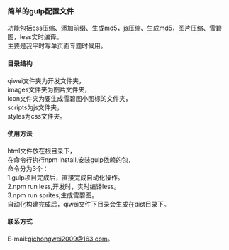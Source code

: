 ### 简单的gulp配置文件
功能包括css压缩、添加前缀、生成md5，js压缩、生成md5，图片压缩、雪碧图，less实时编译。<br/>
主要是我平时写单页面专题时候用。
#### 目录结构
qiwei文件夹为开发文件夹，<br/>
images文件夹为图片文件夹，<br/>
icon文件夹为要生成雪碧图小图标的文件夹，<br/>
scripts为js文件夹，<br/>
styles为css文件夹。<br/>
#### 使用方法
html文件放在根目录下，<br/>
在命令行执行npm install,安装gulp依赖的包，<br/>
命令分为3个：<br/>
1.gulp项目完成后，直接完成自动化操作。<br/>
2.npm run less,开发时，实时编译less。<br/>
3.npm run sprites,生成雪碧图。<br/>
自动化构建完成后，qiwei文件下目录会生成在dist目录下。<br/>
#### 联系方式
E-mail:qichongwei2009@163.com。
